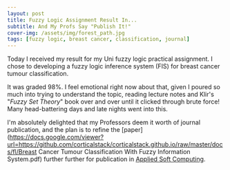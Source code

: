 ```yaml
---
layout: post
title: Fuzzy Logic Assignment Result In...
subtitle: And My Profs Say "Publish It!"
cover-img: /assets/img/forest_path.jpg
tags: [fuzzy logic, breast cancer, classification, journal]
---
```


Today I received my result for my Uni fuzzy logic practical assignment. I chose to developing a fuzzy logic inference system 
(FIS) for breast cancer tumour classification. 

It was graded 98%. I feel emotional right now about that, given I poured so much into trying to understand the topic, 
reading lecture notes and Klir's "*Fuzzy Set Theory*" book over and over until it clicked through brute force! Many 
head-battering days and late nights went into this. 

I'm absolutely delighted that my Professors deem it worth of journal publication, and the plan is to refine the [paper](https://docs.google.com/viewer?url=https://github.com/corticalstack/corticalstack.github.io/raw/master/docs/fl/Breast Cancer Tumour Classification With Fuzzy Information System.pdf) 
further further for publication in [Applied Soft Computing](https://www.journals.elsevier.com/applied-soft-computing).
